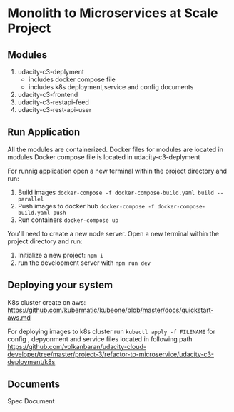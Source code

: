 # Monolith to Microservices at Scale Project

## Modules

1. udacity-c3-deplyment
    - includes docker compose file
    - includes k8s deployment,service and config documents
2. udacity-c3-frontend
3. udacity-c3-restapi-feed
4. udacity-c3-rest-api-user



## Run Application

All the modules are containerized. Docker files for modules are located in modules
Docker compose file is located in udacity-c3-deplyment

For runnig application open a new terminal within the project directory and run:

1. Build images `docker-compose -f docker-compose-build.yaml build --parallel` 
2. Push images to docker hub `docker-compose -f docker-compose-build.yaml push`  
3. Run containers `docker-compose up`

You'll need to create a new node server. Open a new terminal within the project directory and run:

1. Initialize a new project: `npm i`
2. run the development server with `npm run dev`


## Deploying your system

K8s cluster create on aws: https://github.com/kubermatic/kubeone/blob/master/docs/quickstart-aws.md

For deploying images to k8s cluster run  `kubectl apply -f FILENAME` for config , depyonment and service files located in following path https://github.com/volkanbaran/udacity-cloud-developer/tree/master/project-3/refactor-to-microservice/udacity-c3-deployment/k8s


## Documents
Spec Document



